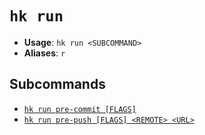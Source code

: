 # `hk run`

- **Usage**: `hk run <SUBCOMMAND>`
- **Aliases**: `r`

## Subcommands

- [`hk run pre-commit [FLAGS]`](/cli/run/pre-commit.md)
- [`hk run pre-push [FLAGS] <REMOTE> <URL>`](/cli/run/pre-push.md)
